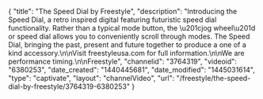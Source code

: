 {
    "title": "The Speed Dial by Freestyle",
    "description": "Introducing the Speed Dial, a retro inspired digital featuring futuristic speed dial functionality. Rather than a typical mode button, the \u201cjog wheel\u201d or speed dial allows you to conveniently scroll through modes. The Speed Dial, bringing the past, present and future together to produce a one of a kind accessory.\n\nVisit freestyleusa.com for full information.\n\nWe are performance timing.\n\nFreestyle",
    "channelid": "3764319",
    "videoid": "6380253",
    "date_created": "1440445681",
    "date_modified": "1445031614",
    "type": "captivate",
    "layout": "channelVideo",
    "url": "\/freestyle\/the-speed-dial-by-freestyle\/3764319-6380253"
}